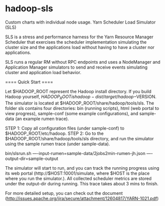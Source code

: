 # hadoop-sls
Custom charts with individual node usage.
Yarn Scheduler Load Simulator (SLS)

SLS is a stress and performance harness for the Yarn Resource Manager Scheduler
that exercises the scheduler implementation simulating the cluster size and the
applications load without having to have a cluster nor applications.

SLS runs a regular RM without RPC endpoints and uses a NodeManager and
Application Manager simulators to send and receive events simulating cluster
and application load behavior.

==== Quick Start ====

Let $HADOOP_ROOT represent the Hadoop install directory. If you build Hadoop
yourself, $HADOOP_ROOT is hadoop-dist/target/hadoop-$VERSION. The simulator 
is located at $HADOOP_ROOT/share/hadoop/tools/sls. The folder sls contains 
four directories: bin (running scripts), html (web portal to view progress),
sample-conf (some example configurations), and sample-data (an example rumen
trace).

STEP 1: Copy all configuration files (under sample-conf) to $HADOOP_ROOT/etc/hadoop.
STEP 2: Go to the $HADOOP_ROOT/share/hadoop/tools/sls directory, and run the simulator 
using the sample rumen trace (under sample-data).

bin/slsrun.sh —-input-rumen=sample-data/2jobs2min-rumen-jh.json —-output-dir=sample-output

The simulator will start to run, and you can track the running progress 
using its web portal (http://$HOST:10001/simulate, where $HOST is the place 
where you run the simulator.). All collected scheduler metrics are stored 
under the output-dir during running. This trace takes about 3 mins to finish.

For more detailed setup, you can check out the document 
(http://issues.apache.org/jira/secure/attachment/12604817/YARN-1021.pdf) 
